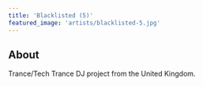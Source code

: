 ```yaml
---
title: 'Blacklisted (5)'
featured_image: 'artists/blacklisted-5.jpg'
---
```


## About

Trance/Tech Trance DJ project from the United Kingdom.
